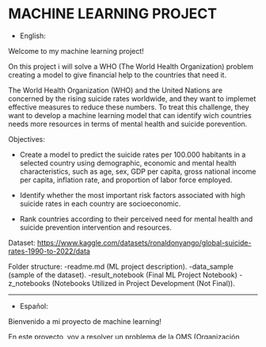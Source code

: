 # MACHINE LEARNING PROJECT

* English:

Welcome to my machine learning project!

On this project i will solve a WHO (The World Health Organization) problem creating a model to give financial help to the countries that need it.

The World Health Organization (WHO) and the United Nations are concerned by the rising suicide rates worldwide, and they want to implemet effective measures to reduce these numbers. To treat this challenge, they want to develop a machine learning model that can identify wich countries needs more resources in terms of mental health and suicide porevention.

Objectives:

* Create a model to predict the suicide rates per 100.000 habitants in a selected country using demographic, economic and mental health characteristics, such as age, sex, GDP per capita, gross national income per capita, inflation rate, and proportion of labor force employed.

* Identify whether the most important risk factors associated with high suicide rates in each country are socioeconomic.

* Rank countries according to their perceived need for mental health and suicide prevention intervention and resources.

Dataset: https://www.kaggle.com/datasets/ronaldonyango/global-suicide-rates-1990-to-2022/data

Folder structure:
-readme.md (ML project description).
-data_sample (sample of the dataset).
-result_notebook (Final ML Project Notebook)
-z_notebooks (Notebooks Utilized in Project Development (Not Final)).



*********************************************************************************************************************************************************************************


* Español:

Bienvenido a mi proyecto de machine learning!

En este proyecto, voy a resolver un problema de la OMS (Organización mundial de la salud) creando un modelo para ayudar económicamente a los países que lo necesitan.

La Organización Mundial de la Salud (OMS) y las Naciones Unidas están preocupadas por las crecientes tasas de suicidio a nivel mundial y desean implementar medidas efectivas para reducir estas cifras. Para abordar este desafío, desean desarrollar un modelo de aprendizaje automático que pueda identificar los países que necesitan una mayor atención y recursos en términos de salud mental y prevención del suicidio.

Objetivos:

* Construir un modelo para predecir la tasa de suicidios por cada 100,000 habitantes en un país determinado utilizando características demográficas, económicas y de salud mental, como la edad, el sexo, el PIB per cápita, el Ingreso Nacional Bruto per cápita, la tasa de inflación y la proporción de población activa trabajadora.

* Identificar si los factores de riesgo más importantes asociados con las altas tasas de suicidio en cada país son socioeconómicos.

* Clasificar los países según su necesidad percibida de intervención y recursos en salud mental y prevención del suicidio.

Dataset: https://www.kaggle.com/datasets/ronaldonyango/global-suicide-rates-1990-to-2022/data

Folder structure:
-readme.md(Descripción del proyecto).
-data_sample(Muestra del dataset).
-result_notebook(Resultado final del proyecto)
-z_notebooks(Notebooks utilizados para desarrollar el proyecto(no están acabados)).

